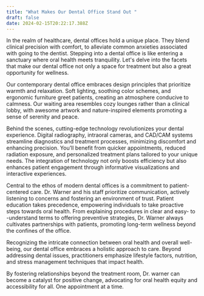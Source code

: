 ```yaml
---
title: "What Makes Our Dental Office Stand Out "
draft: false
date: 2024-02-15T20:22:17.388Z
---
```

In the realm of healthcare, dental offices hold a unique place. They blend clinical precision with comfort, to alleviate common anxieties associated with going to the dentist. Stepping into a dental office is like entering a sanctuary where oral health meets tranquility. Let's delve into the facets that make our dental office not only a space for treatment but also a great opportunity for wellness.

Our contemporary dental office embraces design principles that prioritize warmth and relaxation. Soft lighting, soothing color schemes, and ergonomic furniture greet patients, creating an atmosphere conducive to calmness. Our waiting area resembles cozy lounges rather than a clinical lobby, with awesome artwork and nature-inspired elements promoting a sense of serenity and peace.



Behind the scenes, cutting-edge technology revolutionizes your dental experience. Digital radiography, intraoral cameras, and CAD/CAM systems streamline diagnostics and treatment processes, minimizing discomfort and enhancing precision. You’ll benefit from quicker appointments, reduced radiation exposure, and personalized treatment plans tailored to your unique needs. The integration of technology not only boosts efficiency but also enhances patient engagement through informative visualizations and interactive experiences.



Central to the ethos of modern dental offices is a commitment to patient-centered care. Dr. Warner and his staff prioritize communication, actively listening to concerns and fostering an environment of trust. Patient education takes precedence, empowering individuals to take proactive steps towards oral health. From explaining procedures in clear and easy- to -understand terms to offering preventive strategies, Dr. Warner always cultivates partnerships with patients, promoting long-term wellness beyond the confines of the office.



Recognizing the intricate connection between oral health and overall well-being, our dental office embraces a holistic approach to care. Beyond addressing dental issues, practitioners emphasize lifestyle factors, nutrition, and stress management techniques that impact health.



By fostering relationships beyond the treatment room, Dr. warner can become a catalyst for positive change, advocating for oral health equity and accessibility for all. One appointment at a time.